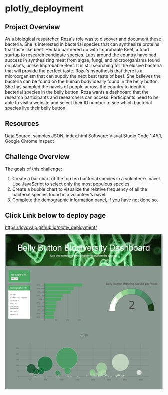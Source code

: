 # plotly_deployment

## Project Overview
  
As a biological researcher, Roza's role was to discover and document these bacteria.  She is interested in bacterial species that can synthesize proteins that taste like beef. Her lab partnered up with Improbable Beef, a food startup to research candidate species.  Labs around the country have had success in synthesizing meat from algae, fungi, and microorganisms found on plants, unlike Improbable Beef.  It is still searching for the elusive bacteria that will provide the perfect taste.  Roza's hypothesis that there is a microorganism that can supply the next best taste of beef.  She believes the bacteria can be found on the human body ideally found in the belly button.   She has sampled the navels of people across the country to identify bacterial species in the belly button. Roza wants a dashboard that the research participants and researchers can access.  Participants need to be able to visit a website and select their ID number to see which bacterial species live their belly button.  

## Resources

Data Source: samples.JSON, index.html
Software: Visual Studio Code 1.45.1, Google Chrome Inspect

## Challenge Overview

The goals of this challenge:

1. Create a bar chart of the top ten bacterial species in a volunteer’s navel. Use JavaScript to select only the most populous species.
2. Create a bubble chart to visualize the relative frequency of all the bacterial species found in a volunteer’s navel.
3. Complete the demographic information panel, if you have not done so.


## Click Link below to deploy page
https://loydvalp.github.io/plotly_deployment/

![](image/screencapture.png)
